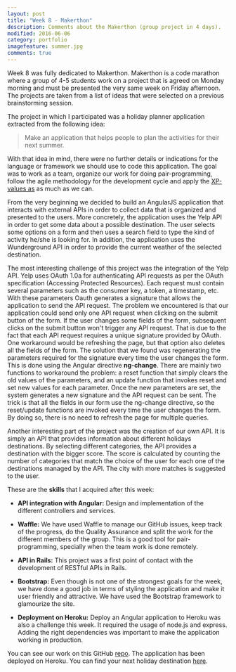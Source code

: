 ```yaml
---
layout: post
title: "Week 8 - Makerthon"
description: Comments about the Makerthon (group project in 4 days).
modified: 2016-06-06
category: portfolio
imagefeature: summer.jpg
comments: true
---
```


Week 8 was fully dedicated to Makerthon. Makerthon is a code marathon where a group of 4-5 students work on a project that is agreed on Monday morning and must be presented the very same week on Friday afternoon. The projects are taken from a list of ideas that were selected on a previous brainstorming session.

The project in which I participated was a holiday planner application extracted from the following idea:

> Make an application that helps people to plan the activities for their next summer.

With that idea in mind, there were no further details or indications for the language or framework we should use to code this application. The goal was to work as a team, organize our work for doing pair-programming, follow the agile methodology for the development cycle and apply the [XP-values as](http://www.extremeprogramming.org/values.html) as much as we can.

From the very beginning we decided to build an AngularJS application that interacts with external APIs in order to collect data that is organized and presented to the users. More concretely, the application uses the Yelp API in order to get some data about a possible destination. The user selects some options on a form and then uses a search field to type the kind of activity he/she is looking for. In addition, the application uses the Wunderground API in order to provide the current weather of the selected destination.

The most interesting challenge of this project was the integration of the Yelp API. Yelp uses OAuth 1.0a for authenticating API requests as per the OAuth specification (Accessing Protected Resources). Each request must contain several parameters such as the consumer key, a token, a timestamp, etc. With these parameters Oauth generates a signature that allows the application to send the API request. The problem we encountered is that our application could send only one API request when clicking on the submit button of the form. If the user changes some fields of the form, subsequent clicks on the submit button won't trigger any API request. That is due to the fact that each API request requires a unique signature provided by OAuth. One workaround would be refreshing the page, but that option also deletes all the fields of the form. The solution that we found was regenerating the parameters required for the signature every time the user changes the form. This is done using the Angular directive **ng-change**. There are mainly two functions to workaround the problem: a reset function that simply clears the old values of the parameters, and an update function that invokes reset and set new values for each parameter. Once the new parameters are set, the system generates a new signature and the API request can be sent. The trick is that all the fields in our form use the ng-change directive, so the reset/update functions are invoked every time the user changes the form. By doing so, there is no need to refresh the page for multiple queries.

Another interesting part of the project was the creation of our own API. It is simply an API that provides information about different holidays destinations. By selecting different categories, the API provides a destination with the bigger score. The score is calculated by counting the number of categories that match the choice of the user for each one of the destinations managed by the API. The city with more matches is suggested to the user.

These are the **skills** that I acquired after this week:

  - **API integration with Angular:** Design and implementation of the different controllers and services.

  - **Waffle:** We have used Waffle to manage our GitHub issues, keep track of the progress, do the Quality Assurance and split the work for the different members of the group. This is a good tool for pair-programming, specially when the team work is done remotely.

  - **API in Rails:** This project was a first point of contact with the development of RESTful APIs in Rails.

  - **Bootstrap:** Even though is not one of the strongest goals for the week, we have done a good job in terms of styling the application and make it user friendly and attractive. We have used the Bootstrap framework to glamourize the site. 

  - **Deployment on Heroku:** Deploy an Angular application to Heroku was also a challenge this week. It required the usage of node.js and express. Adding the right dependencies was important to make the application working in production.

You can see our work on this GitHub <a href="https://github.com/tigretoncio/I-know-what-you-will-do-this-summer" target="_blank">repo</a>. The application has been deployed on Heroku. You can find your next holiday destination <a href="http://holiday-planner.herokuapp.com/" target="_blank">here</a>.

